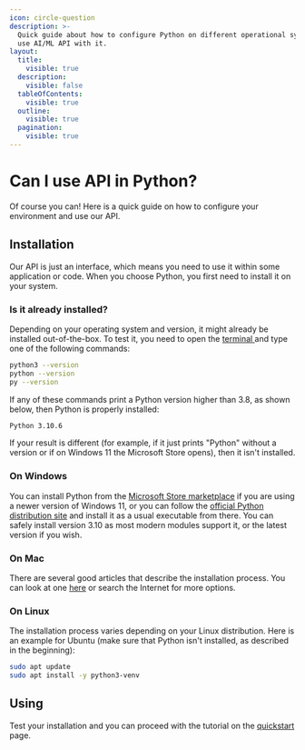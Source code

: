 ```yaml
---
icon: circle-question
description: >-
  Quick guide about how to configure Python on different operational systems to
  use AI/ML API with it.
layout:
  title:
    visible: true
  description:
    visible: false
  tableOfContents:
    visible: true
  outline:
    visible: true
  pagination:
    visible: true
---
```


# Can I use API in Python?

Of course you can! Here is a quick guide on how to configure your environment and use our API.

## Installation

Our API is just an interface, which means you need to use it within some application or code. When you choose Python, you first need to install it on your system.

### Is it already installed?

Depending on your operating system and version, it might already be installed out-of-the-box. To test it, you need to open the [terminal ](../glossary/concepts.md#terminal)and type one of the following commands:

```bash
python3 --version
python --version
py --version
```

If any of these commands print a Python version higher than 3.8, as shown below, then Python is properly installed:

```bash
Python 3.10.6
```

If your result is different (for example, if it just prints "Python" without a version or if on Windows 11 the Microsoft Store opens), then it isn't installed.

### On Windows

You can install Python from the [Microsoft Store marketplace](https://apps.microsoft.com/detail/9pjpw5ldxlz5?hl=en-US\&gl=US) if you are using a newer version of Windows 11, or you can follow the [official Python distribution site](https://www.python.org/downloads/) and install it as a usual executable from there. You can safely install version 3.10 as most modern modules support it, or the latest version if you wish.

### On Mac

There are several good articles that describe the installation process. You can look at one [here](https://docs.python-guide.org/starting/install3/osx/) or search the Internet for more options.

### On Linux

The installation process varies depending on your Linux distribution. Here is an example for Ubuntu (make sure that Python isn't installed, as described in the beginning):

```bash
sudo apt update
sudo apt install -y python3-venv
```

## Using

Test your installation and you can proceed with the tutorial on the [quickstart](broken-reference) page.
